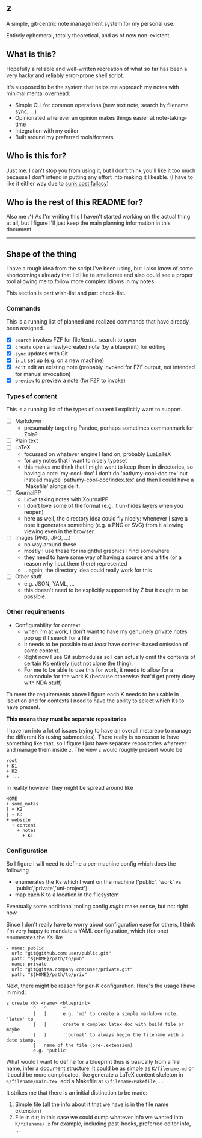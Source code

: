# `z`

A simple, git-centric note management system for my personal use.

Entirely ephemeral, totally theoretical, and as of now non-existent.

## What is this?

Hopefully a reliable and well-written recreation of what so far has been a very
hacky and reliably error-prone shell script.

It's supposed to be the system that helps me approach my notes with minimal
mental overhead:

- Simple CLI for common operations (new text note, search by filename, sync, ...)
- Opinionated wherever an opinion makes things easier at note-taking-time
- Integration with my editor
- Built around my preferred tools/formats

## Who is this for?

Just me.
I can't stop you from using it, but I don't think you'll like it too much
because I don't intend in putting any effort into making it likeable.
(I have to like it either way due to [sunk cost fallacy])

[sunk cost fallacy]: <https://en.wikipedia.org/wiki/Sunk_cost#Fallacy_effect>

## Who is the rest of this README for?

Also me :^)
As I'm writing this I haven't started working on the actual thing at all, but I
figure I'll just keep the main planning information in this document.

---

## Shape of the thing

I have a rough idea from the script I've been using, but I also know of some
shortcomings already that I'd like to ameliorate and also could see a proper
tool allowing me to follow more complex idioms in my notes.

This section is part wish-list and part check-list.

### Commands

This is a running list of planned and realized commands that have already been
assigned.

- [x] `search` invokes FZF for file/text/... search to open
- [x] `create` open a newly-created note (by a blueprint) for editing
- [x] `sync` updates with Git
- [x] `init` set up (e.g. on a new machine)
- [x] `edit` edit an existing note (probably invoked for FZF output, not
      intended for manual invocation)
- [x] `preview` to preview a note (for FZF to invoke)

### Types of content

This is a running list of the types of content I explicitly want to support.

- [ ] Markdown 
  - presumably targeting Pandoc, perhaps sometimes commonmark for Zola?
- [ ] Plain text
- [ ] LaTeX
  - focussed on whatever engine I land on, probably LuaLaTeX
  - for any notes that I want to nicely typeset
  - this makes me think that I might want to keep them in directories,
    so having a note 'my-cool-doc' I don't do 'path/my-cool-doc.tex' but
    instead maybe 'path/my-cool-doc/index.tex' and then I could have a
    'Makefile' alongside it.
- [ ] XournalPP
  - I _love_ taking notes with XournalPP
  - I don't love some of the format (e.g. it un-hides layers when you reopen)
  - here as well, the directory idea could fly nicely:
    whenever I save a note it generates something (e.g. a PNG or SVG) from it
    allowing viewing even in the browser.
- [ ] Images (PNG, JPG, ...)
  - no way around these
  - mostly I use these for insightful graphics I find somewhere
  - they need to have some way of having a source and a title (or a reason why
    I put them there) represented
  - ...again, the directory idea could really work for this
- [ ] Other stuff
  - e.g. JSON, YAML, ...
  - this doesn't need to be explicitly supported by Z but it ought to be
    possible.

### Other requirements

- Configurability for context
  - when I'm at work, I don't want to have my genuinely private notes pop up if
    I search for a file
  - It needs to be possible to _at least_ have context-based omission of
    some content.
  - Right now I use Git submodules so I can actually omit the contents of
    certain Ks entirely (just not clone the thing).
  - For me to be able to use this for work, it needs to allow for a submodule
    for the work K (because otherwise that'd get pretty dicey with NDA stuff)

To meet the requirements above I figure each K needs to be usable in isolation
and for contexts I need to have the ability to select which Ks to have present.

__This means they must be separate repositories__

I have run into a lot of issues trying to have an overall metarepo to manage the
different Ks (using submodules).
There really is no reason to have something like that, so I figure I just have
separate repositories _wherever_ and manage them inside `z`.
The view `z` would roughly present would be

    root
    + K1
    + K2
    + ...

In reality however they might be spread around like

    HOME
    + some_notes
    | + K2
    | + K3
    + website
      + content
        + notes
          + K1

### Configuration

So I figure I will need to define a per-machine config which does the following

- enumerates the Ks which I want on the machine ('public', 'work' vs
  'public','private','uni-project').
- map each K to a location in the filesystem

Eventually some additional tooling config _might_ make sense, but not right
now.

Since I don't really have to worry about configuration ease for others, I think
I'm very happy to mandate a YAML configuration, which (for one) enumerates the
Ks like

    - name: public
      url: "git@github.com:user/public.git"
      path: "${HOME}/path/to/pub"
    - name: private
      url: "git@gitea.company.com:user/private.git"
      path: "${HOME}/path/to/priv"

Next, there might be reason for per-K configuration.
Here's the usage I have in mind:

    z create <K> <name> <blueprint>
              ^   ^      ^
              |   |      e.g. 'md' to create a simple markdown note, 'latex' to
              |   |      create a complex latex doc with build file or maybe
              |   |      'journal' to always begin the filename with a date stamp.
              |   name of the file (pre-.extension)
              e.g. 'public'

What would I want to define for a blueprint thus is basically from a file name,
infer a document structure. It could be as simple as `K/filename.md` or it could
be more complicated, like generate a LaTeX content skeleton in
`K/filename/main.tex`, add a Makefile at `K/filename/Makefile`, ...

It strikes me that there is an initial distinction to be made:

 1. Simple file (all the info about it that we have is in the file name
    extension)
 2. File in dir; in this case we could dump whatever info we wanted into
    `K/filename/.z` for example, including post-hooks, preferred editor info, ...

